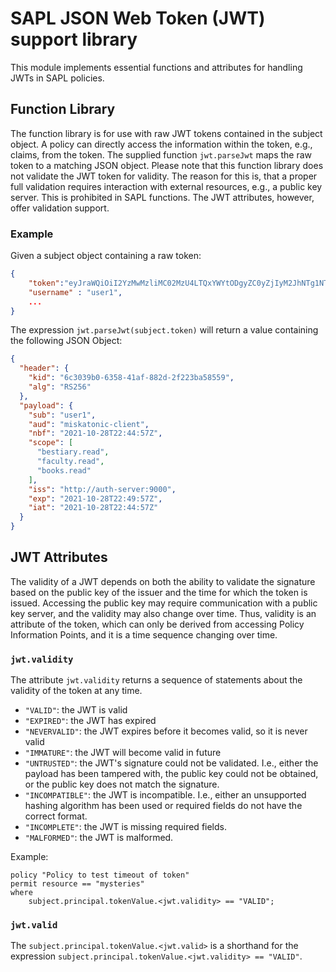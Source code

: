 # SAPL JSON Web Token (JWT) support library

This module implements essential functions and attributes for handling
JWTs in SAPL policies.

## Function Library

The function library is for use with raw JWT tokens contained in the subject object. A policy can directly access the information within the token, e.g., claims, from the token. The supplied function `jwt.parseJwt` maps the raw token to a matching JSON object.
Please note that this function library does not validate the JWT token for validity. The reason for this is, 
that a proper full validation requires interaction with external resources, e.g., a public key server. 
This is prohibited in SAPL functions. The JWT attributes, however, offer validation support.

### Example

Given a subject object containing a raw token:

```json
{
	"token":"eyJraWQiOiI2YzMwMzliMC02MzU4LTQxYWYtODgyZC0yZjIyM2JhNTg1NTkiLCJhbGciOiJSUzI1NiJ9.eyJzdWIiOiJ1c2VyMSIsImF1ZCI6Im1pc2thdG9uaWMtY2xpZW50IiwibmJmIjoxNjM1NDYxMDk3LCJzY29wZSI6WyJiZXN0aWFyeS5yZWFkIiwiZmFjdWx0eS5yZWFkIiwiYm9va3MucmVhZCJdLCJpc3MiOiJodHRwOlwvXC9hdXRoLXNlcnZlcjo5MDAwIiwiZXhwIjoxNjM1NDYxMzk3LCJpYXQiOjE2MzU0NjEwOTd9.mc4UCLXwlHLT8HFYvw0-P3HtV8-dggqcvR_mT_Epk7UrbEz_5ZmN6QXKOAdEs5m_YsdwqJUnTZx3IJbjXp1ykvIKw6sU4eOzTJwry3XwHcds5SK-bkXA03x6Nv1dJ6o_Cg_gOQrnqz7-8txsXnVsWJrLCuGXg1yE5NWJBCyq2gIguS7sLPZFoko-UxA4mEPBofyxRMO46T7rX7jJQwkzcdsTKLd0TFlZedK7s-NAID7il2DZwrPJA2MWspsU5Gsyutuj8L4K9Nf0wtJwr5JaolERhW7OFUHTiWDHk5iT-6gTtUGh9RABqgEo_Z3qC4N7oZWqu9ZjRmONSPlCwdfRAQ",
	"username" : "user1",
	...
}
```

The expression `jwt.parseJwt(subject.token)` will return a value containing the following JSON Object:

```json
{
  "header": {
    "kid": "6c3039b0-6358-41af-882d-2f223ba58559",
    "alg": "RS256"
  },
  "payload": {
    "sub": "user1",
    "aud": "miskatonic-client",
    "nbf": "2021-10-28T22:44:57Z",
    "scope": [
      "bestiary.read",
      "faculty.read",
      "books.read"
    ],
    "iss": "http://auth-server:9000",
    "exp": "2021-10-28T22:49:57Z",
    "iat": "2021-10-28T22:44:57Z"
  }
}
```

## JWT Attributes

The validity of a JWT depends on both the ability to validate the signature based on the public key of the issuer
and the time for which the token is issued. Accessing the public key may require communication with a public key server, and the validity may also change over time. Thus, validity is an attribute of the token, which can only be derived from accessing Policy Information Points, and it is a time sequence changing over time.

### `jwt.validity`

The attribute `jwt.validity` returns a sequence of statements about the validity of the token at any time. 

* `"VALID"`:  the JWT is valid
* `"EXPIRED"`: the JWT has expired
* `"NEVERVALID"`: the JWT expires before it becomes valid, so it is never valid
* `"IMMATURE"`: the JWT will become valid in future
* `"UNTRUSTED"`: the JWT's signature could not be validated. I.e., either the payload has been tampered with, the public key could not be obtained, or the public key does not match the signature.
* `"INCOMPATIBLE"`: the JWT is incompatible. I.e., either an unsupported hashing algorithm has been used or required fields do not have the correct format.
* `"INCOMPLETE"`: the JWT is missing required fields.
* `"MALFORMED"`: the JWT is malformed.


Example:

```
policy "Policy to test timeout of token"
permit resource == "mysteries"
where
	subject.principal.tokenValue.<jwt.validity> == "VALID";
```

### `jwt.valid`

The `subject.principal.tokenValue.<jwt.valid>` is a shorthand for the expression 	`subject.principal.tokenValue.<jwt.validity> == "VALID"`.
